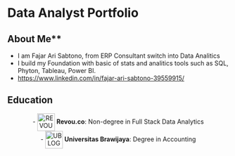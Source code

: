 # Data Analyst Portfolio
## About Me**
* I am Fajar Ari Sabtono, from ERP Consultant switch into Data Analitics
* I build my Foundation with basic of stats and analitics tools such as SQL, Phyton, Tableau, Power BI.
* https://www.linkedin.com/in/fajar-ari-sabtono-39559915/
## Education
<div style="text-align: center;">
- <img src="https://storage.googleapis.com/danacita-website-v3-prd/website_v3/images/Logo-RevoU-5_1.original.png" alt="REVOU LOGO " width="40" style="vertical-align: middle;"/> 
<strong> Revou.co</strong>: Non-degree in Full Stack Data Analytics  
</div>

<div style="text-align: center;">
- <img src="https://www.ub.ac.id/wp-content/uploads/2017/03/logoubnew.jpg" alt="UB LOGO " width="40" style="vertical-align: middle;"/> 
<strong>Universitas Brawijaya</strong>: Degree in Accounting
</div>
